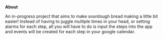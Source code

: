 **About**

An in-progress project that aims to make sourdough bread making a little bit easier! Instead of having to juggle multiple times in your head, or setting alarms for each step, all you will have to do is input the steps into the app and events will be created for each step in your google calendar.

